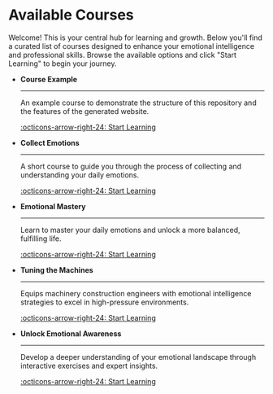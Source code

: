 # Available Courses

Welcome! This is your central hub for learning and growth. Below you'll find a curated list of courses designed to enhance your emotional intelligence and professional skills. Browse the available options and click "Start Learning" to begin your journey.

<div class="grid cards" markdown>

-   __Course Example__

    ---

    An example course to demonstrate the structure of this repository and the features of the generated website.

    [:octicons-arrow-right-24: Start Learning](course-example/index.md)

-   __Collect Emotions__

    ---

    A short course to guide you through the process of collecting and understanding your daily emotions.

    [:octicons-arrow-right-24: Start Learning](collect-emotions/index.md)

-   __Emotional Mastery__

    ---

    Learn to master your daily emotions and unlock a more balanced, fulfilling life.

    [:octicons-arrow-right-24: Start Learning](emotional-mastery-unleashing-your-inner-balance/index.md)

-   __Tuning the Machines__

    ---

    Equips machinery construction engineers with emotional intelligence strategies to excel in high-pressure environments.

    [:octicons-arrow-right-24: Start Learning](tuning-the-machines-mastering-emotional-intelligence-for-machinery-construction-engineers/index.md)

-   __Unlock Emotional Awareness__

    ---

    Develop a deeper understanding of your emotional landscape through interactive exercises and expert insights.

    [:octicons-arrow-right-24: Start Learning](unlock-the-power-of-emotional-awareness-collecting-your-daily-emotions/index.md)

</div>
